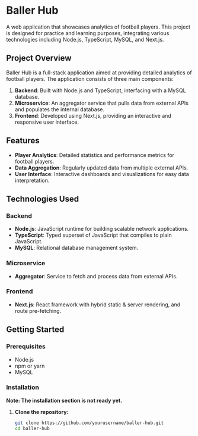 # Baller Hub

A web application that showcases analytics of football players. This project is designed for practice and learning purposes, integrating various technologies including Node.js, TypeScript, MySQL, and Next.js.

## Project Overview

Baller Hub is a full-stack application aimed at providing detailed analytics of football players. The application consists of three main components:

1. **Backend**: Built with Node.js and TypeScript, interfacing with a MySQL database.
2. **Microservice**: An aggregator service that pulls data from external APIs and populates the internal database.
3. **Frontend**: Developed using Next.js, providing an interactive and responsive user interface.

## Features

- **Player Analytics**: Detailed statistics and performance metrics for football players.
- **Data Aggregation**: Regularly updated data from multiple external APIs.
- **User Interface**: Interactive dashboards and visualizations for easy data interpretation.

## Technologies Used

### Backend
- **Node.js**: JavaScript runtime for building scalable network applications.
- **TypeScript**: Typed superset of JavaScript that compiles to plain JavaScript.
- **MySQL**: Relational database management system.

### Microservice
- **Aggregator**: Service to fetch and process data from external APIs.

### Frontend
- **Next.js**: React framework with hybrid static & server rendering, and route pre-fetching.

## Getting Started

### Prerequisites

- Node.js
- npm or yarn
- MySQL

### Installation

**Note: The installation section is not ready yet.**

1. **Clone the repository:**
   ```bash
   git clone https://github.com/yourusername/baller-hub.git
   cd baller-hub
